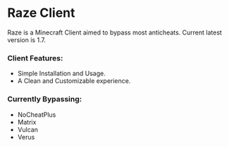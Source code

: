 # Raze Client
Raze is a Minecraft Client aimed to bypass most anticheats.
Current latest version is 1.7.

### Client Features:
* Simple Installation and Usage.
* A Clean and Customizable experience.

### Currently Bypassing:
* NoCheatPlus
* Matrix
* Vulcan
* Verus
